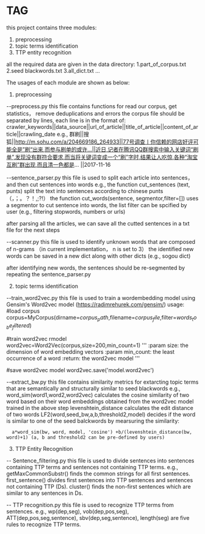 # TAG


this project contains three modules:
1. preprocessing
2. topic terms identification
3. TTP entity recognition

all the required data are given in the data directory:
1.part_of_corpus.txt
2.seed blackwords.txt
3.all_dict.txt
...

The usages of each module are shown as below:

1. preprocessing

--preprocess.py
   this flie contains functions for read our corpus, get statistics， remove deduplications and errors
   the corpus file should be separated by lines, each line is in the format of:
   crawler_keywords||data_source||url_of_article||title_of_article||content_of_article||crawling_date
   e.g.,
   群刷||搜狐||http://m.sohu.com/a/204669186_264933||77号调查丨你信赖的网店好评可能全是”刷“出来,而参与刷单的或许...||近日,记者在腾讯QQ群搜索中输入关键词“刷单”,发现没有群符合要求,而当将关键词变成一个“刷”字时,结果让人吃惊,各种“淘宝互刷”群出现,而且清一色都是... ||2017-11-16  

--sentence_parser.py
  this file is used to split each article into sentences，and then cut sentences into words
  e.g., 
  the function cut_sentences (text, punts) split the text into sentences according to chinese punts （，；。？！,;?!）
  the function cut_words(sentence, segmentor,filter=[]) uses a segmentor to cut sentence into words, the list filter can be spcified by user (e.g., filtering stopwords, numbers or urls)
  
  after parsing all the articles, we can save all the cutted sentences in a txt file for the next steps

--scanner.py
  this file is used to identify unknown words that are composed of n-grams （in current implementation， n is set to 3）
  the identified new words can be saved in a new dict along with other dicts (e.g., sogou dict)
  
  after identifying new words, the sentences should be re-segmented by repeating the sentence_parser.py
  
2. topic terms identification

--train_word2vec.py 
  this file is used to train a wordembedding model using Gensim's Word2vec model  (https://radimrehurek.com/gensim/)
  usage:
  #load corpus
  corpus=MyCorpus(dirname=$corpus_path$,filename=$corpus_file$,filter=$words_to_be_filtered$)
  
  #train word2vec rmodel
  word2vec=Word2Vec(corpus,size=200,min_count=1)
  '''
    :param size: the dimension of word embedding vectors
    :param min_count: the least occurrence of a word
    :return: the word2vec model
  '''
  
  #save word2vec model
  word2vec.save('model.word2vec')
  
  
--extract_bw.py
   this file contains similarity metrics for extarcting topic terms that are semantically and structurally similar to seed blackwords
   e.g.,
   word_sim(word1,word2,word2vec) calculates the cosine similarity of two word based on their word embeddings obtained from the word2vec model trained in the above step
   levenshtein_distance calculates the edit distance of two words
   LF2(word,seed_bw,a,b,threshold2,model) decides if the word is similar to one of the seed balckwords by mearsuring the similarity:
   
      a*word_sim(bw, word, model, 'cosine') +b/(levenshtein_distance(bw, word)+1) (a, b and threshold2 can be pre-defined by users)
	  
3. TTP Entity Recognition

-- Sentence_filtering.py
   this file is used to divide sentences into sentences containing TTP terms and sentences not containing TTP terms.
   e.g.,
   getMaxCommonSubstr() finds the common strings for all first sentences. 
   first_sentence() divides first sentences into TTP sentences and sentences not containing TTP (Ds).
   cluster() finds the non-first sentences which are similar to any sentences in Ds.


-- TTP recognition.py
   this file is used to recognize TTP terms from sentences.
   e.g.,
   wp(dep,seg), vob(dep,pos,seg), ATT(dep,pos,seg,sentence), sbv(dep,seg,sentence), length(seg) are five rules to recognize TTP terms.


